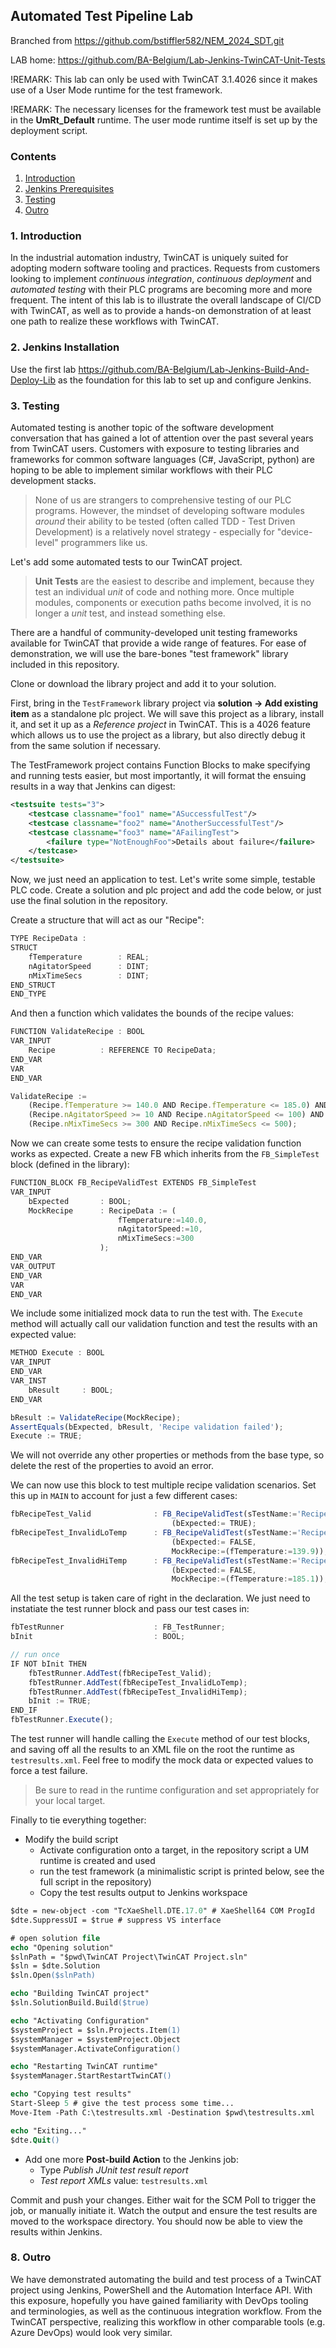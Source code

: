 ## Automated Test Pipeline Lab

Branched from https://github.com/bstiffler582/NEM_2024_SDT.git

LAB home: https://github.com/BA-Belgium/Lab-Jenkins-TwinCAT-Unit-Tests
 
!REMARK: This lab can only be used with TwinCAT 3.1.4026 since it makes use of a User Mode runtime for the test framework.

!REMARK: The necessary licenses for the framework test must be available in the **UmRt_Default** runtime. The user mode runtime itself is set up by the deployment script.

### Contents

1. [Introduction](#introduction)
2. [Jenkins Prerequisites](#jenkins_prerequisites)
3. [Testing](#testing)
4. [Outro](#outro)

<a id="introduction"></a>

### 1. Introduction

In the industrial automation industry, TwinCAT is uniquely suited for adopting modern software tooling and practices. Requests from customers looking to implement *continuous integration*, *continuous deployment* and *automated testing* with their PLC programs are becoming more and more frequent. The intent of this lab is to illustrate the overall landscape of CI/CD with TwinCAT, as well as to provide a hands-on demonstration of at least one path to realize these workflows with TwinCAT.

<a id="jenkins_prerequisites"></a>

### 2. Jenkins Installation

Use the first lab https://github.com/BA-Belgium/Lab-Jenkins-Build-And-Deploy-Lib as the foundation for this lab to set up and configure Jenkins.

<a id="testing"></a>

### 3. Testing

Automated testing is another topic of the software development conversation that has gained a lot of attention over the past several years from TwinCAT users. Customers with exposure to testing libraries and frameworks for common software languages (C#, JavaScript, python) are hoping to be able to implement similar workflows with their PLC development stacks.

>None of us are strangers to comprehensive testing of our PLC programs. However, the mindset of developing software modules *around* their ability to be tested (often called TDD - Test Driven Development) is a relatively novel strategy - especially for "device-level" programmers like us.

Let's add some automated tests to our TwinCAT project. 

>**Unit Tests** are the easiest to describe and implement, because they test an individual *unit* of code and nothing more. Once multiple modules, components or execution paths become involved, it is no longer a *unit* test, and instead something else.

There are a handful of community-developed unit testing frameworks available for TwinCAT that provide a wide range of features. For ease of demonstration, we will use the bare-bones "test framework" library included in this repository.

Clone or download the library project and add it to your solution.

First, bring in the `TestFramework` library project via **solution -> Add existing item** as a standalone plc project. We will save this project as a library, install it, and set it up as a *Reference project* in TwinCAT. This is a 4026 feature which allows us to use the project as a library, but also directly debug it from the same solution if necessary. 

The TestFramework project contains Function Blocks to make specifying and running tests easier, but most importantly, it will format the ensuing results in a way that Jenkins can digest:

```xml
<testsuite tests="3">
    <testcase classname="foo1" name="ASuccessfulTest"/>
    <testcase classname="foo2" name="AnotherSuccessfulTest"/>
    <testcase classname="foo3" name="AFailingTest">
        <failure type="NotEnoughFoo">Details about failure</failure>
    </testcase>
</testsuite>
```

Now, we just need an application to test. Let's write some simple, testable PLC code. Create a solution and plc project and add the code below, or just use the final solution in the repository.

Create a structure that will act as our "Recipe":
```js
TYPE RecipeData :
STRUCT
	fTemperature        : REAL;
	nAgitatorSpeed      : DINT;
	nMixTimeSecs        : DINT;
END_STRUCT
END_TYPE
```
And then a function which validates the bounds of the recipe values:
```js
FUNCTION ValidateRecipe : BOOL
VAR_INPUT
	Recipe          : REFERENCE TO RecipeData;
END_VAR
VAR
END_VAR
```
```js
ValidateRecipe :=
    (Recipe.fTemperature >= 140.0 AND Recipe.fTemperature <= 185.0) AND
    (Recipe.nAgitatorSpeed >= 10 AND Recipe.nAgitatorSpeed <= 100) AND
    (Recipe.nMixTimeSecs >= 300 AND Recipe.nMixTimeSecs <= 500); 
```
Now we can create some tests to ensure the recipe validation function works as expected. Create a new FB which inherits from the `FB_SimpleTest` block (defined in the library):
```js
FUNCTION_BLOCK FB_RecipeValidTest EXTENDS FB_SimpleTest
VAR_INPUT
	bExpected       : BOOL;
	MockRecipe      : RecipeData := (
                        fTemperature:=140.0, 
                        nAgitatorSpeed:=10, 
                        nMixTimeSecs:=300
                    );
END_VAR
VAR_OUTPUT
END_VAR
VAR
END_VAR
```
We include some initialized mock data to run the test with.
The `Execute` method will actually call our validation function and test the results with an expected value:
```js
METHOD Execute : BOOL
VAR_INPUT
END_VAR
VAR_INST
	bResult		: BOOL;
END_VAR
```
```js
bResult := ValidateRecipe(MockRecipe);
AssertEquals(bExpected, bResult, 'Recipe validation failed');
Execute := TRUE;
```
We will not override any other properties or methods from the base type, so delete the rest of the properties to avoid an error.

We can now use this block to test multiple recipe validation scenarios. Set this up in `MAIN` to account for just a few different cases:
```js
fbRecipeTest_Valid              : FB_RecipeValidTest(sTestName:='Recipe Valid') := 
                                    (bExpected:= TRUE);
fbRecipeTest_InvalidLoTemp      : FB_RecipeValidTest(sTestName:='Recipe Invalid Lo Temp') := 
                                    (bExpected:= FALSE, 
                                    MockRecipe:=(fTemperature:=139.9));
fbRecipeTest_InvalidHiTemp      : FB_RecipeValidTest(sTestName:='Recipe Invalid Hi Temp') := 
                                    (bExpected:= FALSE,
                                    MockRecipe:=(fTemperature:=185.1));
```
All the test setup is taken care of right in the declaration. We just need to instatiate the test runner block and pass our test cases in:
```js
fbTestRunner                    : FB_TestRunner;
bInit                           : BOOL;
```
```js
// run once
IF NOT bInit THEN
    fbTestRunner.AddTest(fbRecipeTest_Valid);
    fbTestRunner.AddTest(fbRecipeTest_InvalidLoTemp);
    fbTestRunner.AddTest(fbRecipeTest_InvalidHiTemp);
    bInit := TRUE;
END_IF
fbTestRunner.Execute();
```
The test runner will handle calling the `Execute` method of our test blocks, and saving off all the results to an XML file on the root the runtime as `testresults.xml`. Feel free to modify the mock data or expected values to force a test failure.

> Be sure to read in the runtime configuration and set appropriately for your local target.

Finally to tie everything together:
- Modify the build script
    - Activate configuration onto a target, in the repository script a UM runtime is created and used
    - run the test framework (a minimalistic script is printed below, see the full script in the repository)
    - Copy the test results output to Jenkins workspace
```ps
$dte = new-object -com "TcXaeShell.DTE.17.0" # XaeShell64 COM ProgId
$dte.SuppressUI = $true # suppress VS interface

# open solution file
echo "Opening solution"
$slnPath = "$pwd\TwinCAT Project\TwinCAT Project.sln"
$sln = $dte.Solution
$sln.Open($slnPath)

echo "Building TwinCAT project"
$sln.SolutionBuild.Build($true)

echo "Activating Configuration"
$systemProject = $sln.Projects.Item(1)
$systemManager = $systemProject.Object
$systemManager.ActivateConfiguration()

echo "Restarting TwinCAT runtime"
$systemManager.StartRestartTwinCAT()

echo "Copying test results"
Start-Sleep 5 # give the test process some time...
Move-Item -Path C:\testresults.xml -Destination $pwd\testresults.xml

echo "Exiting..."
$dte.Quit()
```
- Add one more **Post-build Action** to the Jenkins job:
    - Type *Publish JUnit test result report*
    - *Test report XMLs* value: `testresults.xml`

Commit and push your changes. Either wait for the SCM Poll to trigger the job, or manually initiate it. Watch the output and ensure the test results are moved to the workspace directory. You should now be able to view the results within Jenkins.

<a id="outro"></a>

### 8. Outro

We have demonstrated automating the build and test process of a TwinCAT project using Jenkins, PowerShell and the Automation Interface API. With this exposure, hopefully you have gained familiarity with DevOps tooling and terminologies, as well as the continuous integration workflow. From the TwinCAT perspective, realizing this workflow in other comparable tools (e.g. Azure DevOps) would look very similar.
